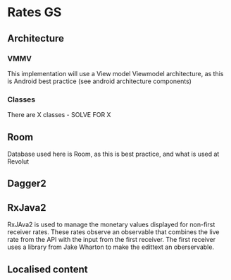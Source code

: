 # Rates GS

## Architecture
### VMMV
This implementation will use a View model Viewmodel architecture, as this is Android best practice (see android architecture components)
### Classes
There are X classes - SOLVE FOR X

## Room
Database used here is Room, as this is best practice, and what is used at Revolut

## Dagger2

## RxJava2
RxJAva2 is used to manage the monetary values displayed for non-first receiver rates.
These rates observe an observable that combines the live rate from the API with the input from the first receiver.
The first receiver uses a library from Jake Wharton to make the edittext an oberservable.

## Localised content
